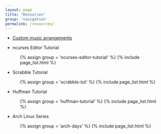 ```yaml
---
layout: page
title: "Resources"
group: 'navigation'
permalink: /resources/
---
```


- [Custom music arrangements](/music-arrangements/)
- ncurses Editor Tutorial
    <ul>
        {% assign group = 'ncurses-editor-tutorial' %}
        {% include page_list.html %}
    </ul>

- Scrabble Tutorial
    <ul>
        {% assign group = 'scrabble-tut' %}
        {% include page_list.html %}
    </ul>

- Huffman Tutorial
    <ul>
        {% assign group = 'huffman-tutorial' %}
        {% include page_list.html %}
    </ul>

- Arch Linux Series
    <ul>
        {% assign group = 'arch-days' %}
        {% include page_list.html %}
    </ul>
